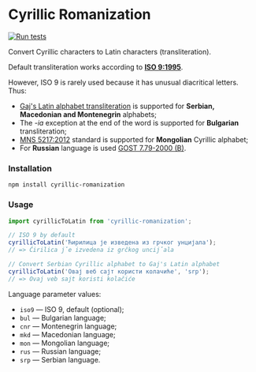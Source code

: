 # Cyrillic Romanization

[![Run tests](https://github.com/adequatica/cyrillic-romanization/actions/workflows/run-tests.yaml/badge.svg?branch=main)](https://github.com/adequatica/cyrillic-romanization/actions/workflows/run-tests.yaml)

Convert Cyrillic characters to Latin characters (transliteration).

Default transliteration works according to **[ISO 9:1995](https://en.wikipedia.org/wiki/ISO_9)**.

However, ISO 9 is rarely used because it has unusual diacritical letters. Thus:

- [Gaj's Latin alphabet transliteration](https://en.wikipedia.org/wiki/Gaj%27s_Latin_alphabet) is supported for **Serbian, Macedonian and Montenegrin** alphabets;
- The _-ia_ exception at the end of the word is supported for **Bulgarian** transliteration;
- [MNS 5217:2012](https://fr.wikipedia.org/wiki/MNS_5217:2012) standard is supported for **Mongolian** Cyrillic alphabet;
- For **Russian** language is used [GOST 7.79-2000 (B)](https://en.wikipedia.org/wiki/GOST_7.79-2000).

### Installation

```
npm install cyrillic-romanization
```

### Usage

```javascript
import cyrillicToLatin from 'cyrillic-romanization';

// ISO 9 by default
cyrillicToLatin('Ћирилица је изведена из грчког унцијала');
// => Ćirilica ǰe izvedena iz grčkog unciǰala

// Convert Serbian Cyrillic alphabet to Gaj's Latin alphabet
cyrillicToLatin('Овај веб сајт користи колачиће', 'srp');
// => Ovaj veb sajt koristi kolačiće
```

Language parameter values:

- `iso9` — ISO 9, default (optional);
- `bul` — Bulgarian language;
- `cnr` — Montenegrin language;
- `mkd` — Macedonian language;
- `mon` — Mongolian language;
- `rus` — Russian language;
- `srp` — Serbian language.
